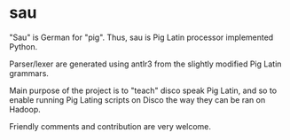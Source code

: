 sau
===

"Sau" is German for "pig". Thus, sau is Pig Latin processor implemented Python.

Parser/lexer are generated using antlr3 from the slightly modified Pig Latin grammars.

Main purpose of the project is to "teach" disco speak Pig Latin, and so to enable running Pig Lating scripts on Disco the way they can be ran on Hadoop.

Friendly comments and contribution are very welcome.

